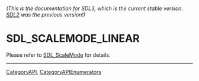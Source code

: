 ###### (This is the documentation for SDL3, which is the current stable version. [SDL2](https://wiki.libsdl.org/SDL2/) was the previous version!)
# SDL_SCALEMODE_LINEAR

Please refer to [SDL_ScaleMode](SDL_ScaleMode) for details.

----
[CategoryAPI](CategoryAPI), [CategoryAPIEnumerators](CategoryAPIEnumerators)


